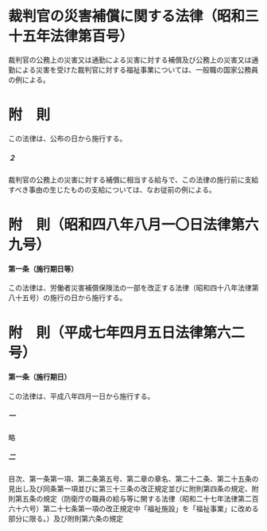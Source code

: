 # 裁判官の災害補償に関する法律（昭和三十五年法律第百号）
裁判官の公務上の災害又は通勤による災害に対する補償及び公務上の災害又は通勤による災害を受けた裁判官に対する福祉事業については、一般職の国家公務員の例による。
# 附　則
この法律は、公布の日から施行する。
##### ２
裁判官の公務上の災害に対する補償に相当する給与で、この法律の施行前に支給すべき事由の生じたものの支給については、なお従前の例による。
# 附　則（昭和四八年八月一〇日法律第六九号）
#### 第一条（施行期日等）
この法律は、労働者災害補償保険法の一部を改正する法律（昭和四十八年法律第八十五号）の施行の日から施行する。
# 附　則（平成七年四月五日法律第六二号）
#### 第一条（施行期日）
この法律は、平成八年四月一日から施行する。
##### 一
略
##### 二
目次、第一条第一項、第二条第五号、第二章の章名、第二十二条、第二十五条の見出し及び同条第一項並びに第三十三条の改正規定並びに附則第四条の規定、附則第五条の規定（防衛庁の職員の給与等に関する法律（昭和二十七年法律第二百六十六号）第二十七条第一項の改正規定中「福祉施設」を「福祉事業」に改める部分に限る。）及び附則第六条の規定

